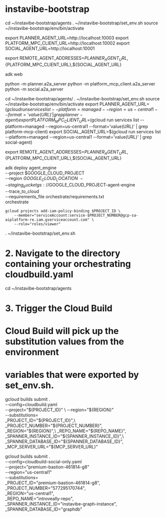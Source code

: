 # instavibe-bootstrap

cd  ~/instavibe-bootstrap/agents
. ~/instavibe-bootstrap/set_env.sh
source ~/instavibe-bootstrap/env/bin/activate



export PLANNER_AGENT_URL=http://localhost:10003
export PLATFORM_MPC_CLIENT_URL=http://localhost:10002
export SOCIAL_AGENT_URL=http://localhost:10001

export REMOTE_AGENT_ADDRESSES=${PLANNER_AGENT_URL},${PLATFORM_MPC_CLIENT_URL},${SOCIAL_AGENT_URL}

adk web

python -m planner.a2a_server
python -m platform_mcp_client.a2a_server
python -m social.a2a_server


cd ~/instavibe-bootstrap/agents/
. ~/instavibe-bootstrap/set_env.sh
source ~/instavibe-bootstrap/env/bin/activate
export PLANNER_AGENT_URL=$(gcloud run services list --platform=managed --region=us-central1 --format='value(URL)' | grep planner-agent)
export PLATFORM_MPC_CLIENT_URL=$(gcloud run services list --platform=managed --region=us-central1 --format='value(URL)' | grep platform-mcp-client)
export SOCIAL_AGENT_URL=$(gcloud run services list --platform=managed --region=us-central1 --format='value(URL)' | grep social-agent)

export REMOTE_AGENT_ADDRESSES=${PLANNER_AGENT_URL},${PLATFORM_MPC_CLIENT_URL},${SOCIAL_AGENT_URL}


adk deploy agent_engine \
--project $GOOGLE_CLOUD_PROJECT \
--region $GOOGLE_CLOUD_LOCATION \
--staging_bucket gs://$GOOGLE_CLOUD_PROJECT-agent-engine \
--trace_to_cloud \
--requirements_file orchestrate/requirements.txt \
orchestrate

```
gcloud projects add-iam-policy-binding $PROJECT_ID \
    --member="serviceAccount:service-$PROJECT_NUMBER@gcp-sa-aiplatform-re.iam.gserviceaccount.com" \
    --role="roles/viewer"
```

. ~/instavibe-bootstrap/set_env.sh

# 2. Navigate to the directory containing your orchestrating cloudbuild.yaml
cd ~/instavibe-bootstrap/agents

# 3. Trigger the Cloud Build
# Cloud Build will pick up the substitution values from the environment
# variables that were exported by set_env.sh.
gcloud builds submit . \
  --config=cloudbuild.yaml \
  --project="${PROJECT_ID}" \
  --region="${REGION}" \
  --substitutions=\
_PROJECT_ID="${PROJECT_ID}",\
_PROJECT_NUMBER="${PROJECT_NUMBER}",\
_REGION="${REGION}",\
_REPO_NAME="${REPO_NAME}",\
_SPANNER_INSTANCE_ID="${SPANNER_INSTANCE_ID}",\
_SPANNER_DATABASE_ID="${SPANNER_DATABASE_ID}",\
_MCP_SERVER_URL="${MCP_SERVER_URL}"


gcloud builds submit . \
  --config=cloudbuild-social-only.yaml \
  --project="premium-bastion-461814-g8" \
  --region="us-central1" \
  --substitutions=\
_PROJECT_ID="premium-bastion-461814-g8",\
_PROJECT_NUMBER="577295170744",\
_REGION="us-central1",\
_REPO_NAME="introveally-repo",\
_SPANNER_INSTANCE_ID="instavibe-graph-instance",\
_SPANNER_DATABASE_ID="graphdb"
